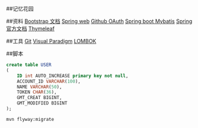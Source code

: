 ##记忆花园

##资料
[Bootstrap 文档](https://v3.bootcss.com/getting-started/)
[Spring web](https://spring.io/guides/gs/serving-web-content/)
[Github OAuth](https://docs.github.com/en/developers/apps/building-oauth-apps)
[Spring boot Mybatis](http://mybatis.org/spring-boot-starter/mybatis-spring-boot-autoconfigure/)
[Spring 官方文档](https://docs.spring.io/spring-boot/docs/)
[Thymeleaf](https://www.thymeleaf.org/doc/tutorials/3.0/usingthymeleaf.html)

##工具
[Git](https://git-scm.com/download)
[Visual Paradigm](https://www.visual-paradigm.com)
[LOMBOK](https://projectlombok.org/)

##脚本
```sql
create table USER
(
	ID int AUTO_INCREASE primary key not null,
	ACCOUNT_ID VARCHAR(100),
	NAME VARCHAR(50),
	TOKEN CHAR(36),
	GMT_CREAT BIGINT,
	GMT_MODIFIED BIGINT
);
```

```bash
mvn flyway:migrate
```